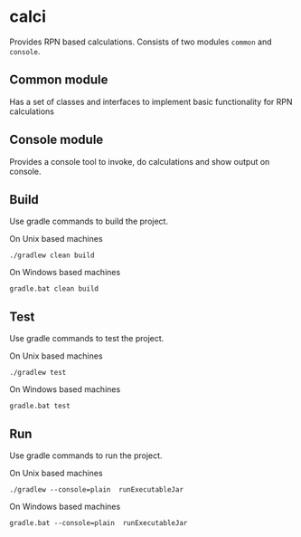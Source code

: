 # calci

Provides RPN based calculations. Consists of two modules `common` and `console`.

## Common module

Has a set of classes and interfaces to implement basic functionality for RPN calculations

## Console module

Provides a console tool to invoke, do calculations and show output on console.

## Build

Use gradle commands to build the project.

On Unix based machines
```
./gradlew clean build
```

On Windows based machines

```
gradle.bat clean build
```

## Test

Use gradle commands to test the project.

On Unix based machines

```
./gradlew test
```

On Windows based machines

```
gradle.bat test
```

## Run

Use gradle commands to run the project.

On Unix based machines

```
./gradlew --console=plain  runExecutableJar
```

On Windows based machines

```
gradle.bat --console=plain  runExecutableJar
```
